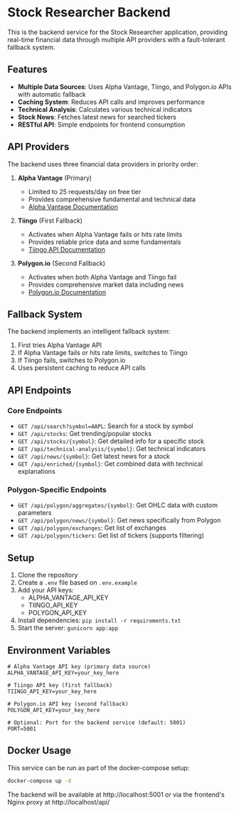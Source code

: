 # Stock Researcher Backend

This is the backend service for the Stock Researcher application, providing real-time financial data through multiple API providers with a fault-tolerant fallback system.

## Features

- **Multiple Data Sources**: Uses Alpha Vantage, Tiingo, and Polygon.io APIs with automatic fallback
- **Caching System**: Reduces API calls and improves performance
- **Technical Analysis**: Calculates various technical indicators
- **Stock News**: Fetches latest news for searched tickers
- **RESTful API**: Simple endpoints for frontend consumption

## API Providers

The backend uses three financial data providers in priority order:

1. **Alpha Vantage** (Primary)
   - Limited to 25 requests/day on free tier
   - Provides comprehensive fundamental and technical data
   - [Alpha Vantage Documentation](https://www.alphavantage.co/documentation/)

2. **Tiingo** (First Fallback)
   - Activates when Alpha Vantage fails or hits rate limits
   - Provides reliable price data and some fundamentals
   - [Tiingo API Documentation](https://api.tiingo.com/documentation/general/overview)

3. **Polygon.io** (Second Fallback)
   - Activates when both Alpha Vantage and Tiingo fail
   - Provides comprehensive market data including news
   - [Polygon.io Documentation](https://polygon.io/docs)

## Fallback System

The backend implements an intelligent fallback system:

1. First tries Alpha Vantage API
2. If Alpha Vantage fails or hits rate limits, switches to Tiingo
3. If Tiingo fails, switches to Polygon.io
4. Uses persistent caching to reduce API calls

## API Endpoints

### Core Endpoints

- `GET /api/search?symbol=AAPL`: Search for a stock by symbol
- `GET /api/stocks`: Get trending/popular stocks
- `GET /api/stocks/{symbol}`: Get detailed info for a specific stock
- `GET /api/technical-analysis/{symbol}`: Get technical indicators
- `GET /api/news/{symbol}`: Get latest news for a stock
- `GET /api/enriched/{symbol}`: Get combined data with technical explanations

### Polygon-Specific Endpoints

- `GET /api/polygon/aggregates/{symbol}`: Get OHLC data with custom parameters
- `GET /api/polygon/news/{symbol}`: Get news specifically from Polygon
- `GET /api/polygon/exchanges`: Get list of exchanges
- `GET /api/polygon/tickers`: Get list of tickers (supports filtering)

## Setup

1. Clone the repository
2. Create a `.env` file based on `.env.example`
3. Add your API keys:
   - ALPHA_VANTAGE_API_KEY
   - TIINGO_API_KEY
   - POLYGON_API_KEY
4. Install dependencies: `pip install -r requirements.txt`
5. Start the server: `gunicorn app:app`

## Environment Variables

```
# Alpha Vantage API key (primary data source)
ALPHA_VANTAGE_API_KEY=your_key_here

# Tiingo API key (first fallback)
TIINGO_API_KEY=your_key_here

# Polygon.io API key (second fallback)
POLYGON_API_KEY=your_key_here

# Optional: Port for the backend service (default: 5001)
PORT=5001
```

## Docker Usage

This service can be run as part of the docker-compose setup:

```bash
docker-compose up -d
```

The backend will be available at http://localhost:5001 or via the frontend's Nginx proxy at http://localhost/api/ 